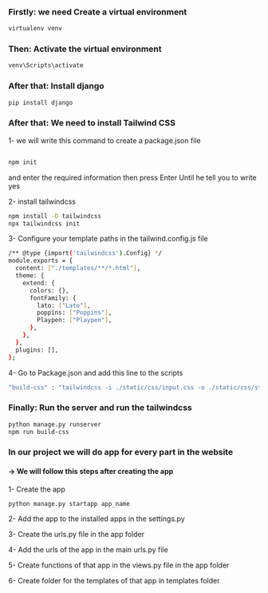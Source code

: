 ### Firstly: we need Create a virtual environment

```bash
virtualenv venv
```

### Then: Activate the virtual environment

```bash
venv\Scripts\activate
```

### After that: Install django

```bash
pip install django
```

### After that: We need to install Tailwind CSS

1- we will write this command to create a package.json file
```bash

npm init
```
and enter the required information
then press Enter Until he tell you to write yes 

2- install tailwindcss
```bash
npm install -D tailwindcss
npx tailwindcss init
```
3- Configure your template paths in the tailwind.config.js file
```bash
/** @type {import('tailwindcss').Config} */
module.exports = {
  content: ["./templates/**/*.html"],
  theme: {
    extend: {
      colors: {},
      fontFamily: {
        lato: ["Lato"],
        poppins: ["Poppins"],
        Playpen: ["Playpen"],
      },
    },
  },
  plugins: [],
};
```

4- Go to Package.json and add this line to the scripts
```bash
"build-css" : "tailwindcss -i ./static/css/input.css -o ./static/css/styles.css --watch"
```

### Finally: Run the server and run the tailwindcss

```bash
python manage.py runserver
npm run build-css
```

### In our project we will do app for every part in the website

#### → We will follow this steps after creating the app

1- Create the app
```bash
python manage.py startapp app_name
```

2- Add the app to the installed apps in the settings.py

3- Create the urls.py file in the app folder

4- Add the urls of the app in the main urls.py file

5- Create functions of that app in the views.py file in the app folder

6- Create folder for the templates of that app in templates folder




